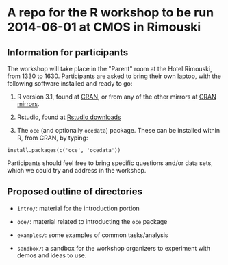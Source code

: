 # A repo for the R workshop to be run 2014-06-01 at CMOS in Rimouski

## Information for participants

The workshop will take place in the "Parent" room at the Hotel Rimouski, from 1330 to 1630. Participants are asked to bring their own laptop, with the following software installed and ready to go:

1. R version 3.1, found at [CRAN][1], or from any of the other mirrors at [CRAN mirrors][2].

2. Rstudio, found at [Rstudio downloads][3]

3. The `oce` (and optionally `ocedata`) package. These can be installed within R, from CRAN, by typing:
```splus
install.packages(c('oce', 'ocedata'))
```

Participants should feel free to bring specific questions and/or data sets, which we could try and address in the workshop.

[1]: http://mirror.its.dal.ca/cran/

[2]: http://cran.r-project.org/mirrors.html

[3]: http://www.rstudio.com/ide/download/desktop
 

## Proposed outline of directories

* `intro/`: material for the introduction portion

* `oce/`: material related to introducting the `oce` package

* `examples/`: some examples of common tasks/analysis

* `sandbox/`: a sandbox for the workshop organizers to experiment with demos and ideas to use. 
